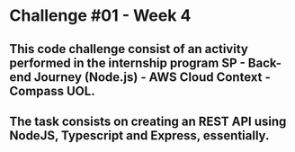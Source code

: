 # Challenge #01 - Week 4

## This code challenge consist of an activity performed in the internship program SP - Back-end Journey (Node.js) - AWS Cloud Context - Compass UOL.

## The task consists on creating an REST API using NodeJS, Typescript and Express, essentially.

